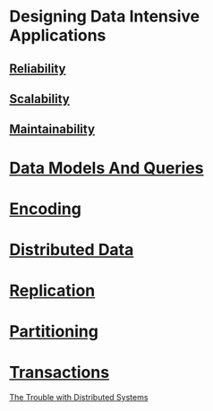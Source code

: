 # Designing Data Intensive Applications
## [Reliability](Reliability_Maintainability_Scalability.md#Reliability)
## [Scalability](Reliability_Maintainability_Scalability.md#Scalability)
## [Maintainability](Reliability_Maintainability_Scalability.md#Maintainability)

# [Data Models And Queries](Data_Models_And_Queries.md)
# [Encoding](Encoding.md)
# [Distributed Data](Distributed_Data.md)
# [Replication](Replication.md)
# [Partitioning](Partitioning.md)
# [Transactions](Transactions.md)
[The Trouble with Distributed Systems](The_Trouble_with_Distributed_Systems.md)